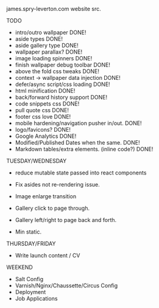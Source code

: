 james.spry-leverton.com website src.

TODO

* intro/outro wallpaper DONE!
* aside types DONE!
* aside gallery type DONE!
* wallpaper parallax? DONE!
* image loading spinners DONE!
* finish wallpaper debug toolbar DONE!
* above the fold css tweaks DONE!
* context -> wallpaper data injection DONE!
* defer/async script/css loading DONE!
* html minification DONE!
* back/forward history support DONE!
* code snippets css DONE!
* pull quote css DONE!
* footer css love DONE!
* mobile hardening/navigation pusher in/out. DONE!
* logo/favicons? DONE!
* Google Analytics DONE!
* Modified/Published Dates when the same. DONE!
* Markdown tables/extra elements. (inline code?) DONE!


TUESDAY/WEDNESDAY

* reduce mutable state passed into react components
* Fix asides not re-rendering issue.

* Image enlarge transition
* Gallery click to page through.
* Gallery left/right to page back and forth.

* Min static.

THURSDAY/FRIDAY
* Write launch content / CV

WEEKEND
* Salt Config
* Varnish/Nginx/Chaussette/Circus Config
* Deployment
* Job Applications

